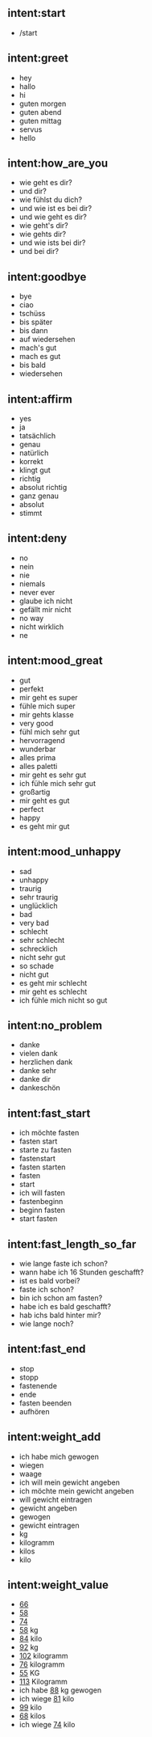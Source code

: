 ## intent:start
- /start

## intent:greet
- hey
- hallo
- hi
- guten morgen
- guten abend
- guten mittag
- servus
- hello

## intent:how_are_you
- wie geht es dir?
- und dir?
- wie fühlst du dich?
- und wie ist es bei dir?
- und wie geht es dir?
- wie geht's dir?
- wie gehts dir?
- und wie ists bei dir?
- und bei dir?

## intent:goodbye
- bye
- ciao
- tschüss
- bis später
- bis dann
- auf wiedersehen
- mach's gut
- mach es gut
- bis bald
- wiedersehen

## intent:affirm
- yes
- ja
- tatsächlich
- genau
- natürlich
- korrekt
- klingt gut
- richtig
- absolut richtig
- ganz genau
- absolut
- stimmt

## intent:deny
- no
- nein
- nie
- niemals
- never ever
- glaube ich nicht
- gefällt mir nicht
- no way
- nicht wirklich
- ne

## intent:mood_great
- gut
- perfekt
- mir geht es super
- fühle mich super
- mir gehts klasse
- very good
- fühl mich sehr gut
- hervorragend
- wunderbar
- alles prima
- alles paletti
- mir geht es sehr gut
- ich fühle mich sehr gut
- großartig
- mir geht es gut
- perfect
- happy
- es geht mir gut

## intent:mood_unhappy
- sad
- unhappy
- traurig
- sehr traurig
- unglücklich
- bad
- very bad
- schlecht
- sehr schlecht
- schrecklich
- nicht sehr gut
- so schade
- nicht gut
- es geht mir schlecht
- mir geht es schlecht
- ich fühle mich nicht so gut

## intent:no_problem
- danke
- vielen dank
- herzlichen dank
- danke sehr
- danke dir
- dankeschön

## intent:fast_start
- ich möchte fasten
- fasten start
- starte zu fasten
- fastenstart
- fasten starten
- fasten
- start
- ich will fasten
- fastenbeginn
- beginn fasten
- start fasten

## intent:fast_length_so_far
- wie lange faste ich schon?
- wann habe ich 16 Stunden geschafft?
- ist es bald vorbei?
- faste ich schon?
- bin ich schon am fasten?
- habe ich es bald geschafft?
- hab ichs bald hinter mir?
- wie lange noch?

## intent:fast_end
- stop
- stopp
- fastenende
- ende
- fasten beenden
- aufhören

## intent:weight_add
- ich habe mich gewogen
- wiegen
- waage
- ich will mein gewicht angeben
- ich möchte mein gewicht angeben
- will gewicht eintragen
- gewicht angeben
- gewogen
- gewicht eintragen
- kg
- kilogramm
- kilos
- kilo

## intent:weight_value
- [66](weight_value)
- [58](weight_value)
- [74](weight_value)
- [58](weight_value) kg
- [84](weight_value) kilo
- [92](weight_value) kg
- [102](weight_value) kilogramm
- [76](weight_value) kilogramm
- [55](weight_value) KG
- [113](weight_value) Kilogramm
- ich habe [88](weight_value) kg gewogen
- ich wiege [81](weight_value) kilo
- [99](weight_value) kilo
- [68](weight_value) kilos
- ich wiege [74](weight_value) kilo

